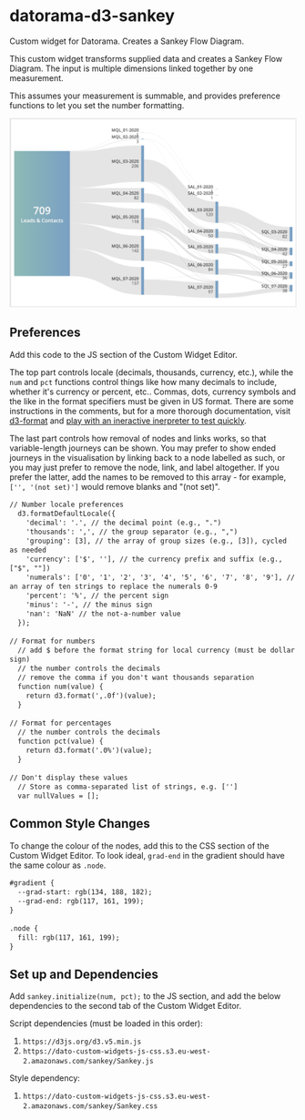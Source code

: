 # datorama-d3-sankey
Custom widget for Datorama. Creates a Sankey Flow Diagram.

This custom widget transforms supplied data and creates a Sankey Flow Diagram. The input is multiple dimensions linked together by one measurement.

This assumes your measurement is summable, and provides preference functions to let you set the number formatting.

![Preview image](image.png)

## Preferences
Add this code to the JS section of the Custom Widget Editor.

The top part controls locale (decimals, thousands, currency, etc.), while the `num` and `pct` functions control things like how many decimals to include, whether it's currency or percent, etc.. Commas, dots, currency symbols and the like in the format specifiers must be given in US format. There are some instructions in the comments, but for a more thorough documentation, visit [d3-format](https://github.com/d3/d3-format) and [play with an ineractive inerpreter to test quickly](http://bl.ocks.org/zanarmstrong/05c1e95bf7aa16c4768e).

The last part controls how removal of nodes and links works, so that variable-length journeys can be shown. You may prefer to show ended journeys in the visualisation by linking back to a node labelled as such, or you may just prefer to remove the node, link, and label altogether. If you prefer the latter, add the names to be removed to this array - for example, `['', '(not set)']` would remove blanks and "(not set)".
```
// Number locale preferences
  d3.formatDefaultLocale({
    'decimal': '.', // the decimal point (e.g., ".")
    'thousands': ',', // the group separator (e.g., ",")
    'grouping': [3], // the array of group sizes (e.g., [3]), cycled as needed
    'currency': ['$', ''], // the currency prefix and suffix (e.g., ["$", ""])
    'numerals': ['0', '1', '2', '3', '4', '5', '6', '7', '8', '9'], // an array of ten strings to replace the numerals 0-9
    'percent': '%', // the percent sign
    'minus': '-', // the minus sign
    'nan': 'NaN' // the not-a-number value
  });

// Format for numbers
  // add $ before the format string for local currency (must be dollar sign)
  // the number controls the decimals
  // remove the comma if you don't want thousands separation
  function num(value) {
    return d3.format(',.0f')(value);
  }

// Format for percentages
  // the number controls the decimals
  function pct(value) {
    return d3.format('.0%')(value);
  }

// Don't display these values
  // Store as comma-separated list of strings, e.g. ['']
  var nullValues = [];
```

## Common Style Changes
To change the colour of the nodes, add this to the CSS section of the Custom Widget Editor. To look ideal, `grad-end` in the gradient should have the same colour as `.node`.
```
#gradient {
  --grad-start: rgb(134, 188, 182);
  --grad-end: rgb(117, 161, 199);
}

.node {
  fill: rgb(117, 161, 199);
}
```

## Set up and Dependencies
Add `sankey.initialize(num, pct);` to the JS section, and add the below dependencies to the second tab of the Custom Widget Editor.

Script dependencies (must be loaded in this order):
1. `https://d3js.org/d3.v5.min.js`
2. `https://dato-custom-widgets-js-css.s3.eu-west-2.amazonaws.com/sankey/Sankey.js`

Style dependency:
1. `https://dato-custom-widgets-js-css.s3.eu-west-2.amazonaws.com/sankey/Sankey.css`
